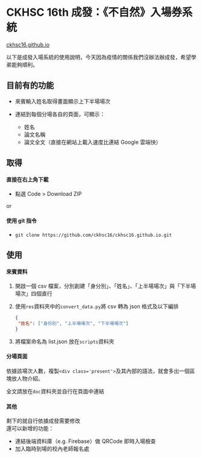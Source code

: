# CKHSC 16th 成發：《不自然》入場券系統

[ckhsc16.github.io](https://github.com/ckhsc16/ckhsc16.github.io)

以下是成發入場系統的使用說明，今天因為疫情的關係我們沒辦法辦成發，希望學弟能夠順利。

## 目前有的功能

- 來賓輸入姓名取得畫面顯示上下半場場次

- 連結到每個分場各自的頁面，可顯示：
  - 姓名
  - 論文名稱
  - 論文全文（直接在網站上載入速度比連結 Google 雲端快）

## 取得

#### 直接在右上角下載

- 點選 Code > Download ZIP

or

#### 使用 git 指令

- `git clone https://github.com/ckhsc16/ckhsc16.github.io.git`

## 使用

#### 來賓資料

1. 開啟一個 csv 檔案，分別創建「身分別」、「姓名」、「上半場場次」與「下半場場次」四個直行

2. 使用`res`資料夾中的`convert_data.py`將 csv 轉為 json 格式及以下編排

   ```json
   {
   	"姓名": ["身份別", "上半場場次", "下半場場次"]
   }
   ```

3. 將檔案命名為 list.json 放在`scripts`資料夾

#### 分場頁面

依據該場次人數，複製`<div class='present'>`及其內部的語法，就會多出一個區塊放人物介紹。

全文請放在`doc`資料夾並自行在頁面中連結

#### 其他

剩下的就自行依據成發需要修改<br>
還可以新增的功能：

- 連結後端資料庫（e.g. Firebase）做 QRCode 即時入場檢查
- 加入臨時到場的校內老師報名處
